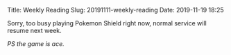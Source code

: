Title: Weekly Reading
Slug: 20191111-weekly-reading
Date: 2019-11-19 18:25

Sorry, too busy playing Pokemon Shield right now, normal service will resume next week.

*PS the game is ace.*